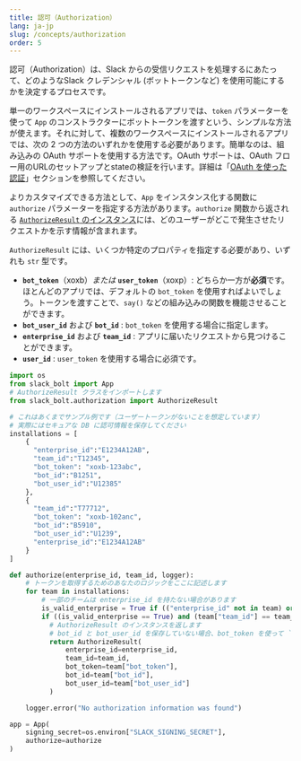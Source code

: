 ```yaml
---
title: 認可（Authorization）
lang: ja-jp
slug: /concepts/authorization
order: 5
---
```



認可（Authorization）は、Slack からの受信リクエストを処理するにあたって、どのようなSlack
クレデンシャル (ボットトークンなど) を使用可能にするかを決定するプロセスです。

単一のワークスペースにインストールされるアプリでは、`token` パラメーターを使って `App` のコンストラクターにボットトークンを渡すという、シンプルな方法が使えます。それに対して、複数のワークスペースにインストールされるアプリでは、次の 2 つの方法のいずれかを使用する必要があります。簡単なのは、組み込みの OAuth サポートを使用する方法です。OAuth サポートは、OAuth フロー用のURLのセットアップとstateの検証を行います。詳細は「[OAuth を使った認証](/concepts/authenticating-oauth)」セクションを参照してください。

よりカスタマイズできる方法として、`App` をインスタンス化する関数に`authorize` パラメーターを指定する方法があります。`authorize` 関数から返される [`AuthorizeResult` のインスタンス](https://github.com/slackapi/bolt-python/blob/main/slack_bolt/authorization/authorize_result.py)には、どのユーザーがどこで発生させたリクエストかを示す情報が含まれます。

`AuthorizeResult` には、いくつか特定のプロパティを指定する必要があり、いずれも `str` 型です。


- **`bot_token`**（xoxb）*または* **`user_token`**（xoxp）: どちらか一方が**必須**です。ほとんどのアプリでは、デフォルトの `bot_token` を使用すればよいでしょう。トークンを渡すことで、`say()` などの組み込みの関数を機能させることができます。
- **`bot_user_id`** および **`bot_id`** : `bot_token` を使用する場合に指定します。
- **`enterprise_id`** および **`team_id`** : アプリに届いたリクエストから見つけることができます。
- **`user_id`** : `user_token` を使用する場合に必須です。


```python
import os
from slack_bolt import App
# AuthorizeResult クラスをインポートします
from slack_bolt.authorization import AuthorizeResult

# これはあくまでサンプル例です（ユーザートークンがないことを想定しています）
# 実際にはセキュアな DB に認可情報を保存してください
installations = [
    {
      "enterprise_id":"E1234A12AB",
      "team_id":"T12345",
      "bot_token": "xoxb-123abc",
      "bot_id":"B1251",
      "bot_user_id":"U12385"
    },
    {
      "team_id":"T77712",
      "bot_token": "xoxb-102anc",
      "bot_id":"B5910",
      "bot_user_id":"U1239",
      "enterprise_id":"E1234A12AB"
    }
]

def authorize(enterprise_id, team_id, logger):
    # トークンを取得するためのあなたのロジックをここに記述します
    for team in installations:
        # 一部のチームは enterprise_id を持たない場合があります
        is_valid_enterprise = True if (("enterprise_id" not in team) or (enterprise_id == team["enterprise_id"])) else False
        if ((is_valid_enterprise == True) and (team["team_id"] == team_id)):
          # AuthorizeResult のインスタンスを返します
          # bot_id と bot_user_id を保存していない場合、bot_token を使って `from_auth_test_response` を呼び出すと、自動的に取得できます
          return AuthorizeResult(
              enterprise_id=enterprise_id,
              team_id=team_id,
              bot_token=team["bot_token"],
              bot_id=team["bot_id"],
              bot_user_id=team["bot_user_id"]
          )

    logger.error("No authorization information was found")

app = App(
    signing_secret=os.environ["SLACK_SIGNING_SECRET"],
    authorize=authorize
)
```

